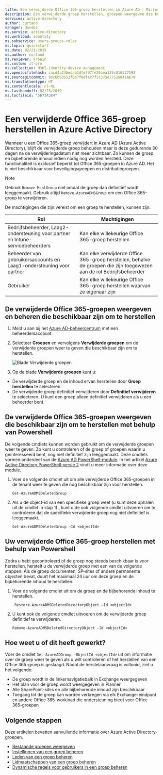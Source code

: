 ```yaml
---
title: Een verwijderde Office 365-groep herstellen in Azure AD | Microsoft Docs
description: Een verwijderde groep herstellen, groepen weergeven die kunnen worden hersteld en een groep definitief verwijderen in Azure Active Directory
services: active-directory
author: curtand
manager: daveba
ms.service: active-directory
ms.workload: identity
ms.subservice: users-groups-roles
ms.topic: quickstart
ms.date: 02/21/2019
ms.author: curtand
ms.reviewer: krbain
ms.custom: it-pro
ms.collection: M365-identity-device-management
ms.openlocfilehash: cacd4a24becab1dfe797fe29aea125c016527192
ms.sourcegitcommit: 90c6b63552f6b7f8efac7f5c375e77526841a678
ms.translationtype: HT
ms.contentlocale: nl-NL
ms.lasthandoff: 02/23/2019
ms.locfileid: "56734384"
---
```

# <a name="restore-a-deleted-office-365-group-in-azure-active-directory"></a>Een verwijderde Office 365-groep herstellen in Azure Active Directory
Wanneer u een Office 365-groep verwijdert in Azure AD (Azure Active Directory), blijft de verwijderde groep behouden maar is deze gedurende 30 dagen na de verwijderingsdatum niet meer zichtbaar. Zo kunnen de groep en bijbehorende inhoud indien nodig nog worden hersteld. Deze functionaliteit is exclusief beperkt tot Office 365-groepen in Azure AD. Het is niet beschikbaar voor beveiligingsgroepen en distributiegroepen.

> [!NOTE]
> Gebruik `Remove-MsolGroup` niet omdat de groep dan definitief wordt leeggemaakt. Gebruik altijd `Remove-AzureADMSGroup` om een Office 365-groep te verwijderen.

De machtigingen die zijn vereist om een groep te herstellen, kunnen zijn:

Rol | Machtigingen
--------- | ---------
Bedrijfsbeheerder, Laag2-ondersteuning voor partner en Intune-servicebeheerders | Kan elke willekeurige Office 365-groep herstellen
Beheerder van gebruikersaccounts en Laag1-ondersteuning voor partner | Kan elke verwijderde Office 365-groep herstellen, behalve de groepen die zijn toegewezen aan de rol Bedrijfsbeheerder
Gebruiker | Kan elke willekeurige Office 365-groep herstellen waarvan ze eigenaar zijn

## <a name="view-and-manage-the-deleted-office-365-groups-that-are-available-to-restore"></a>De verwijderde Office 365-groepen weergeven en beheren die beschikbaar zijn om te herstellen

1. Meld u aan bij het [Azure AD-beheercentrum](https://aad.portal.azure.com) met een beheerdersaccount.

2. Selecteer **Groepen** en vervolgens **Verwijderde groepen** om de verwijderde groepen weer te geven die beschikbaar zijn om te herstellen.

    ![Blade Verwijderde groepen](media/groups-lifecycle/deleted-groups3.png)

3. Op de blade **Verwijderde groepen** kunt u:

  - De verwijderde groep en de inhoud ervan herstellen door **Groep herstellen** te selecteren.
  - De verwijderde groep definitief verwijderen door **Definitief verwijderen** te selecteren. U kunt een groep alleen definitief verwijderen als u een beheerder bent.

## <a name="view-the-deleted-office-365-groups-that-are-available-to-restore-using-powershell"></a>De verwijderde Office 365-groepen weergeven die beschikbaar zijn om te herstellen met behulp van Powershell
De volgende cmdlets kunnen worden gebruikt om de verwijderde groepen weer te geven. Zo kunt u controleren of de groep of groepen waarin u geïnteresseerd bent, nog niet definitief zijn leeggemaakt. Deze cmdlets vormen onderdeel van de [Azure AD PowerShell-module](https://www.powershellgallery.com/packages/AzureAD/). In het artikel [Azure Active Directory PowerShell-versie 2](/powershell/azure/install-adv2?view=azureadps-2.0) vindt u meer informatie over deze module.

1.  Voer de volgende cmdlet uit om alle verwijderde Office 365-groepen in de tenant weer te geven die nog beschikbaar zijn voor herstellen.
   
    ```
    Get-AzureADMSDeletedGroup
    ```

2.  Als u de object-id van een specifieke groep weet (u kunt deze ophalen uit de cmdlet in stap 1) , kunt u de ook volgende cmdlet uitvoeren om te controleren dat de specifieke verwijderde groep nog niet definitief is leeggemaakt.

    ```
    Get-AzureADMSDeletedGroup –Id <objectId>
    ```

## <a name="how-to-restore-your-deleted-office-365-group-using-powershell"></a>Uw verwijderde Office 365-groep herstellen met behulp van Powershell
Zodra u hebt gecontroleerd of de groep nog steeds beschikbaar is voor herstellen, herstelt u de verwijderde groep met een van de volgende stappen. Als de groep documenten, SP-sites of andere permanente objecten bevat, duurt het maximaal 24 uur om deze groep en de bijbehorende inhoud te herstellen.

1. Voer de volgende cmdlet uit om de groep en de bijbehorende inhoud te herstellen.
 
   ```
    Restore-AzureADMSDeletedDirectoryObject –Id <objectId>
    ``` 

2. U kunt ook de volgende cmdlet uitvoeren om de verwijderde groep definitief te verwijderen.
    
    ```
    Remove-AzureADMSDeletedDirectoryObject –Id <objectId>
    ```

## <a name="how-do-you-know-this-worked"></a>Hoe weet u of dit heeft gewerkt?

Voer de cmdlet `Get-AzureADGroup –ObjectId <objectId>` uit om informatie over de groep weer te geven als u wilt controleren of het herstellen van een Office 365-groep is geslaagd. Nadat de herstelaanvraag is voltooid, ziet u het volgende:

- De groep wordt in de linkernavigatiebalk in Exchange weergegeven
- Het plan voor de groep wordt weergegeven in Planner
- Alle SharePoint-sites en alle bijbehorende inhoud zijn beschikbaar
- Toegang tot de groep kan worden verkregen via elk Exchange-eindpunt en andere Office 365-workload die ondersteuning biedt voor Office 365-groepen

## <a name="next-steps"></a>Volgende stappen
Deze artikelen bevatten aanvullende informatie over Azure Active Directory-groepen.

* [Bestaande groepen weergeven](../fundamentals/active-directory-groups-view-azure-portal.md)
* [Instellingen van een groep beheren](../fundamentals/active-directory-groups-settings-azure-portal.md)
* [Leden van een groep beheren](../fundamentals/active-directory-groups-members-azure-portal.md)
* [Lidmaatschappen van een groep beheren](../fundamentals/active-directory-groups-membership-azure-portal.md)
* [Dynamische regels voor gebruikers in een groep beheren](groups-dynamic-membership.md)
